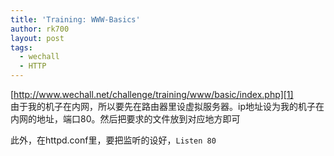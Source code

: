 ```yaml
---
title: 'Training: WWW-Basics'
author: rk700
layout: post
tags:
  - wechall
  - HTTP
---
```

[http://www.wechall.net/challenge/training/www/basic/index.php][1]  
由于我的机子在内网，所以要先在路由器里设虚拟服务器。ip地址设为我的机子在内网的地址，端口80。然后把要求的文件放到对应地方即可

此外，在httpd.conf里，要把监听的设好，`Listen 80`

 [1]: http://www.wechall.net/challenge/training/www/basic/index.php "http://www.wechall.net/challenge/training/www/basic/index.php"